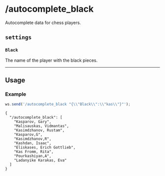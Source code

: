 # /autocomplete_black

Autocomplete data for chess players.

## `settings`

### `Black`

The name of the player with the black pieces.

---

## Usage

### Example

```js
ws.send('/autocomplete_black "{\\"Black\\":\\"kas\\"}"');
```

```text
{
  "/autocomplete_black": [
    "Kasparov, Gary",
    "Malisauskas, Vidmantas",
    "Kasimdzhanov, Rustam",
    "Kasparov,G",
    "Kasimdzhanov,R",
    "Kashdan, Isaac",
    "Eliskases, Erich Gottlieb",
    "Kas Fromm, Rita",
    "Pourkashiyan,A",
    "Ladanyike Karakas, Eva"
  ]
}
```
